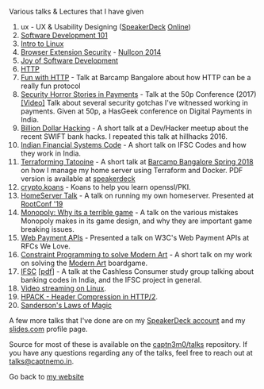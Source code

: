 Various talks & Lectures that I have given

1.  ux - UX & Usability Designing ([SpeakerDeck](https://speakerdeck.com/u/captn3m0/p/ux-and-usability-designing) [Online](https://captnemo.in/talks/ux/ 'Made via Reveal.js'))
2.  [Software Development 101](https://speakerdeck.com/u/captn3m0/p/software-development-101 'Internal talk at SDSLabs')
3.  [Intro to Linux](https://speakerdeck.com/captn3m0/linux-user-group-intro-meet-august-2013 'A very basic intro to linux')
4.  [Browser Extension Security](https://speakerdeck.com/captn3m0/browser-extension-security) - [Nullcon 2014](https://github.com/captn3m0/nullcon2014 'Source code and more details')
5.  [Joy of Software Development](https://captnemo.in/talks/josd/ 'Open lecture about getting started with Software Development')
6.  [HTTP](https://speakerdeck.com/captn3m0/http-an-insight-into-the-worlds-most-used-protocol 'Internal talk at SDSLabs')
7.  [Fun with HTTP](http://slides.com/captn3m0/fun-with-http) - Talk at Barcamp Bangalore about how HTTP can be a really fun protocol
8.  [Security Horror Stories in Payments](https://speakerdeck.com/captn3m0/security-horror-stories-in-payments) - Talk at the 50p Conference (2017) [[Video]](https://www.youtube.com/watch?v=_M-cftlhYKI) Talk about several security gotchas I've witnessed working in payments. Given at 50p, a HasGeek conference on Digital Payments in India.
9.  [Billion Dollar Hacking](https://speakerdeck.com/captn3m0/billion-dollar-hacking) - A short talk at a Dev/Hacker meetup about the recent SWIFT bank hacks. I repeated this talk at hillhacks 2016.
10. [Indian Financial Systems Code](http://slides.com/captn3m0/indian-financial-systems-code#/) - A short talk on IFSC Codes and how they work in India.
11. [Terraforming Tatooine](https://www.beautiful.ai/deck/-L4w5j_sJ9XkKnzf1OXt) - A short talk at [Barcamp Bangalore Spring 2018](https://barcampbangalore.com/bcb/bcb-spring-2018/terraform-docker-nemo) on how I manage my home server using Terraform and Docker. PDF version is available at [speakerdeck](https://speakerdeck.com/captn3m0/terraforming-tatooine)
12. [crypto.koans](/talks/crypto.koans/) - Koans to help you learn openssl/PKI.
13. [HomeServer Talk](/talks/hs/) - A talk on running my own homeserver. Presented at [RootConf '19](https://rootconf.in)
14. [Monopoly: Why its a terrible game](https://slides.com/captn3m0/monopoly) - A talk on the various mistakes Monopoly makes in its game design, and why they are important game breaking issues.
15. [Web Payment APIs](/talks/webpayments/) - Presented a talk on W3C's Web Payment APIs at RFCs We Love.
16. [Constraint Programming to solve Modern Art](https://docs.google.com/presentation/d/1d4C3kDONasnhOCVLpz8RDQpEH-7haG7pRJnc9E3njL4/edit?usp=sharing) - A short talk on my work on solving the [Modern Art](https://github.captnemo.in/modernart) boardgame.
17. [IFSC](/ifsc/) [[pdf](ifsc.pdf)] - A talk at the Cashless Consumer study group talking about banking codes in India, and the IFSC project in general.
18. [Video streaming on Linux](/talks/v4l.html).
19. [HPACK - Header Compression in HTTP/2](/talks/hpack/).
20. [Sanderson's Laws of Magic](https://docs.google.com/presentation/d/1SNEEh2_i93V64Fnzg8_05vOGjJMSuagX8IyrLt-5xXk/present)

A few more talks that I've done are on my [SpeakerDeck account](https://speakerdeck.com/captn3m0) and my [slides.com](https://slides.com/captn3m0/) profile page.

Source for most of these is available on the [captn3m0/talks](https://github.com/captn3m0/talks) repository. If you have any questions regarding any of the talks, feel free to reach out at <talks@captnemo.in>.

Go back to [my website](https://captnemo.in)